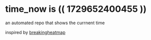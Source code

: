 # time_now is (( 1729652400455 ))

an automated repo that shows the currnent time

inspired by [breakingheatmap](https://github.com/breakingheatmap/breakingheatmap)